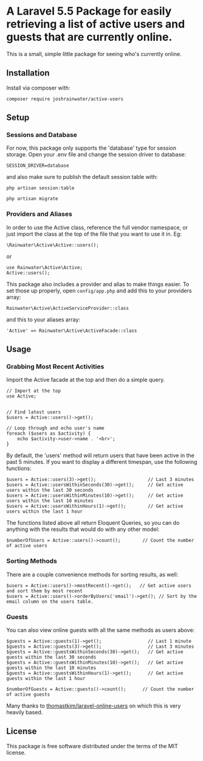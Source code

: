# A Laravel 5.5 Package for easily retrieving a list of active users and guests that are currently online.

This is a small, simple little package for seeing who's currently online.

## Installation

Install via composer with:

```
composer require joshrainwater/active-users
```

## Setup

### Sessions and Database

For now, this package only supports the 'database' type for session storage. Open your .env file and change the session driver to database:

```
SESSION_DRIVER=database
```

and also make sure to publish the default session table with:

```
php artisan session:table

php artisan migrate
```

### Providers and Aliases

In order to use the Active class, reference the full vendor namespace, or just import the class at the top of the file that you want to use it in. Eg:

```
\Rainwater\Active\Active::users();
```

or

```
use Rainwater\Active\Active;
Active::users();
```

This package also includes a provider and alias to make things easier. To set those up properly, open `config/app.php` and add this to your providers array:

```
Rainwater\Active\ActiveServiceProvider::class
```

and this to your aliases array:

```
'Active' => Rainwater\Active\ActiveFacade::class
```

## Usage

### Grabbing Most Recent Activities

Import the Active facade at the top and then do a simple query.

```
// Import at the top
use Active;


// Find latest users
$users = Active::users()->get();

// Loop through and echo user's name
foreach ($users as $activity) {
    echo $activity->user->name . '<br>';
}
```

By default, the 'users' method will return users that have been active in the past 5 minutes. If you want to display a different timespan, use the following functions:

```
$users = Active::users(3)->get();   				// Last 3 minutes
$users = Active::usersWithinSeconds(30)->get();  	// Get active users within the last 30 seconds
$users = Active::usersWithinMinutes(10)->get();  	// Get active users within the last 10 minutes
$users = Active::usersWithinHours(1)->get();     	// Get active users within the last 1 hour
```

The functions listed above all return Eloquent Queries, so you can do anything with the results that would do with any other model:

```
$numberOfUsers = Active::users()->count();        // Count the number of active users
```

### Sorting Methods

There are a couple convenience methods for sorting results, as well:

```
$users = Active::users()->mostRecent()->get();   // Get active users and sort them by most recent
$users = Active::users()->orderByUsers('email')->get(); // Sort by the email column on the users table.
```

### Guests

You can also view online guests with all the same methods as users above:

```
$guests = Active::guests(1)->get();   				// Last 1 minute
$guests = Active::guests(3)->get();   				// Last 3 minutes
$guests = Active::guestsWithinSeconds(30)->get();  	// Get active guests within the last 30 seconds
$guests = Active::guestsWithinMinutes(10)->get();  	// Get active guests within the last 10 minutes
$guests = Active::guestsWithinHours(1)->get();     	// Get active guests within the last 1 hour

$numberOfGuests = Active::guests()->count();      // Count the number of active guests
```

Many thanks to [thomastkim/laravel-online-users](https://github.com/thomastkim/laravel-online-users) on which this is very heavily based.

## License

This package is free software distributed under the terms of the MIT license.
